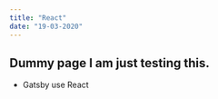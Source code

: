 ```yaml
---
title: "React"
date: "19-03-2020"
---
```


## Dummy page I am just testing this.

- Gatsby use React